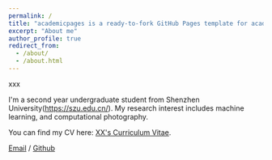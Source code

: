 ```yaml
---
permalink: /
title: "academicpages is a ready-to-fork GitHub Pages template for academic personal websites"
excerpt: "About me"
author_profile: true
redirect_from: 
  - /about/
  - /about.html
---
```



xxx

I'm a second year undergraduate student from Shenzhen University(https://szu.edu.cn/). My research interest includes machine learning, and computational photography.


You can find my CV here: [XX's Curriculum Vitae](../assets/Curriculum_Vitae.pdf).

[Email](qiuxiaoqi20223@email.szu.edu.cn) / [Github](https://github.com/Siki-cloud) 
